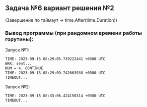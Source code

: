 ## Задача №6 вариант решения №2

(Завершение по таймаут -> time.After(time.Duration))

### Вывод программы (при рандомном времени работы горутины):

Запуск №1:

```bash
TIME: 2023-09-15 08:29:05.739222441 +0000 UTC
WRK: sent...
NUM = 4. CONTINUE
TIME: 2023-09-15 08:29:09.742663938 +0000 UTC
TIMEOUT...
```

Запуск №2:

```bash
TIME: 2023-09-15 08:33:06.424156314 +0000 UTC
TIMEOUT...
```

